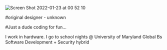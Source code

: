 
![Screen Shot 2022-01-23 at 00 52 10](https://user-images.githubusercontent.com/37848207/165470068-c64bb28a-2d14-47e7-9b7c-34fe4bb90153.png)

#original designer - unknown 




#Just a dude coding for fun...

I work in hardware. I go to school nights @ University of Maryland Global Bs Software Development + Security hybrid 
